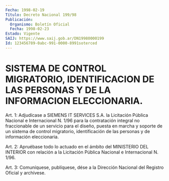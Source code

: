 ```yaml
---
Fecha: 1998-02-19
Título: Decreto Nacional 199/98
Publicación:
  Organismo: Boletín Oficial
  Fecha: 1998-02-23
Estado: Vigente
SAIJ: https://www.saij.gob.ar/DN19980000199
Id: 123456789-0abc-991-0000-8991soterced
---
```

# SISTEMA DE CONTROL MIGRATORIO, IDENTIFICACION DE LAS PERSONAS Y DE LA INFORMACION ELECCIONARIA.

<a id="1"></a>
Art. 1:  Adjudícase a SIEMENS IT SERVICES S.A. la Licitación Pública Nacional  e  Internacional  N. 1/96  para  la  contratación integral no fraccionable de un servicio para el diseño,  puesta  en marcha y soporte de un sistema de control migratorio, identificación  de  las  personas  y  de información eleccionaria.

<a id="2"></a>
Art. 2: Apruébase todo lo actuado en el  ámbito del MINISTERIO DEL INTERIOR con relación a la Licitación Pública Nacional e Internacional N. 1/96.

<a id="3"></a>
Art. 3: Comuníquese, publíquese, dése a la  Dirección Nacional del Registro Oficial y archívese.